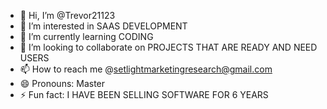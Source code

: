 - 👋 Hi, I’m @Trevor21123
- 👀 I’m interested in SAAS DEVELOPMENT
- 🌱 I’m currently learning CODING
- 💞️ I’m looking to collaborate on PROJECTS THAT ARE READY AND NEED USERS
- 📫 How to reach me @setlightmarketingresearch@gmail.com
- 😄 Pronouns: Master
- ⚡ Fun fact: I HAVE BEEN SELLING SOFTWARE FOR 6 YEARS

<!---
Trevor21123/Trevor21123 is a ✨ special ✨ repository because its `README.md` (this file) appears on your GitHub profile.
You can click the Preview link to take a look at your changes.
--->
